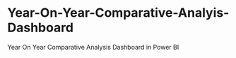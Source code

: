 # Year-On-Year-Comparative-Analyis-Dashboard
Year On Year Comparative Analysis Dashboard in Power BI
